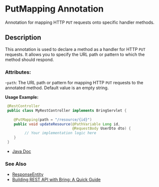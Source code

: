 # PutMapping Annotation

Annotation for mapping HTTP `PUT` requests onto specific handler methods.

## Description
This annotation is used to declare a method as a handler for HTTP `PUT` requests. It allows you to specify the URL path or pattern to which the method should respond.

### Attributes:
-`path`: The URL path or pattern for mapping HTTP `PUT` requests to the annotated method. Default value is an empty string.

**Usage Example:**
```java
 @RestController
 public class MyRestController implements BringServlet {
    
    @PutMapping(path = "/resource/{id}")
    public void updateResource(@PathVariable Long id, 
                               @RequestBody UserDto dto) {
         // Your implementation logic here
    }
 }
```

- [Java Doc](https://yevgendemotestorganization.github.io/bring-web-javadoc/com/bobocode/bring/web/servlet/annotation/PutMapping.html)

### See Also
- [ResponseEntity](../ResponseEntity.md)
- [Building REST API with Bring: A Quick Guide](../RestApi.md)